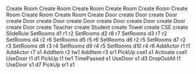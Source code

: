 Create Room
Create Room
Create Room
Create Room
Create Room
Create Room
Create Room
Create Room
Create Door
create Door
create Door
create Door
create Door
create Door
create Door
create Door
create Door
create Door
create Teacher
create Student
create Towel
create CSE
create SlideRule
SetRooms d1 r1 r2
SetRooms d2 r8 r7
SetRooms d3 r7 r2
SetRooms d4 r2 r6
SetRooms d5 r5 r6
SetRooms d6 r2 r5
SetRooms d7 r2 r3
SetRooms d8 r3 r4
SetRooms d9 r4 r5
SetRooms d10 r4 r6
AddActor r1 t1
AddActor r7 s1
AddItem r2 tw1
AddItem r3 sr1
PickUp cse1 s1
Activate cse1
UseDoor t1 d1
PickUp t1 tw1
TimePassed s1
UseDoor s1 d3
DropOutAll t1
UseDoor s1 d7
PickUp sr1 s1
